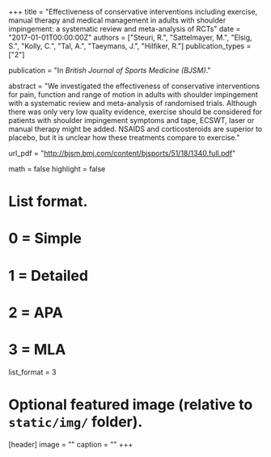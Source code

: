+++
title = "Effectiveness of conservative interventions including exercise, manual therapy and medical management in adults with shoulder impingement: a systematic review and meta-analysis of RCTs"
date = "2017-01-01T00:00:00Z"
authors = ["Steuri, R.", "Sattelmayer, M.", "Elsig, S.", "Kolly, C.", "Tal, A.", "Taeymans, J.", "Hilfiker, R."]
publication_types = ["2"]

publication = "In *British Journal of Sports Medicine (BJSM)*."

abstract = "We investigated the effectiveness of conservative interventions for pain, function and range of motion in adults with shoulder impingement with a systematic review and meta-analysis of randomised trials. Although there was only very low quality evidence, exercise should be considered for patients with shoulder impingement symptoms and tape, ECSWT, laser or manual therapy might be added. NSAIDS and corticosteroids are superior to placebo, but it is unclear how these treatments compare to exercise."

url_pdf = "http://bjsm.bmj.com/content/bjsports/51/18/1340.full.pdf"


math = false
highlight = false

# List format.
#   0 = Simple
#   1 = Detailed
#   2 = APA
#   3 = MLA
list_format = 3

# Optional featured image (relative to `static/img/` folder).
[header]
image = ""
caption = ""
+++
